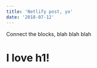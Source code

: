 ```yaml
---
title: 'Netlify post, yo'
date: '2018-07-12'
---
```

Connect the blocks, blah blah blah

# I love h1!
